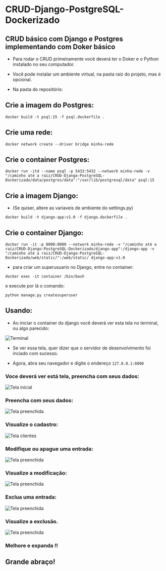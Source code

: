 # CRUD-Django-PostgreSQL-Dockerizado
## CRUD básico com Django e Postgres implementando com Doker básico

* Para rodar o CRUD primeiramente você deverá ter o Doker e o Python instalado no seu computador.

* Você pode instalar um ambiente virtual, na pasta raiz do projeto, mas é opcional.

* Na pasta do repositório:

## Crie a imagem do Postgres:

```docker build -t psql:15 -f psql.dockerfile .```

## Crie uma rede:

```docker network create --driver bridge minha-rede ```

## Crie o container Postgres:

```docker run -itd --name psql -p 5432:5432 --network minha-rede -v "/caminho até a raiz/CRUD-Django-PostgreSQL-Dockerizado/data/postgres/data":"/var/lib/postgresql/data" psql:15```

## Crie a imagem Django:

* (Se quiser, altere as variaveis de ambiente do settings.py)

```docker build -t django-app:v1.0 -f django.dockerfile .```

## Crie o container Django:

```docker run -it -p 8000:8000 --network minha-rede -v "/caminho até a raiz/CRUD-Django-PostgreSQL-Dockerizado/django-app":/django-app -v "/caminho até a raiz/CRUD-Django-PostgreSQL-Dockerizado/web/static/":/web/static/ django-app:v1.0```

* para criar um superusuario no Django, entre no container:

```docker exec -it container /bin/bash```

e execute por lá o comando:

```python manage.py createsuperuser```

## Usando:

* Ao iniciar o container do django você deverá ver esta tela no terminal, ou algo parecido:

<img src="/screens/n7.png" alt="Terminal">

* Se ver essa tela, quer dizer que o servidor de desenvolvimento foi inciado com sucesso.

* Agora, abra seu navegador e digite o endereço ```127.0.0.1:8000```

### Voce deverá ver está tela, preencha com seus dados:

<img src="/screens/n0.png" alt="Tela inicial">

### Preencha com seus dados:

<img src="/screens/n1.png" alt="Tela preenchida">

### Visualize o cadastro:
<img src="/screens/n2.png" alt="Tela clientes">

### Modifique ou apague uma entrada:

<img src="/screens/n3.png" alt="Tela preenchida">

### Visualize a modificação:

<img src="/screens/n4.png" alt="Tela preenchida">

### Exclua uma entrada:

<img src="/screens/n5.png" alt="Tela preenchida">

### Visualize a exclusão.

<img src="/screens/n6.png" alt="Tela preenchida">

### Melhore e expanda !!

## Grande abraço!








